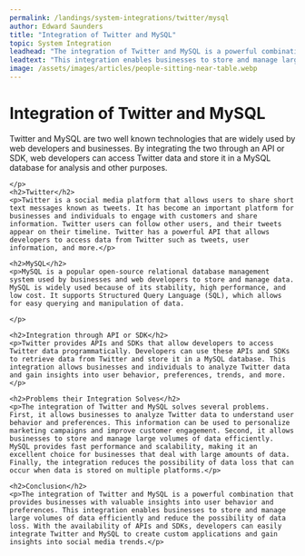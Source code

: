 ```yaml
---
permalink: /landings/system-integrations/twitter/mysql
author: Edward Saunders
title: "Integration of Twitter and MySQL"
topic: System Integration
leadhead: "The integration of Twitter and MySQL is a powerful combination that provides businesses with valuable insights into user behavior and preferences"
leadtext: "This integration enables businesses to store and manage large volumes of data efficiently and reduce the possibility of data loss. With the availability of APIs and SDKs, developers can easily integrate Twitter and MySQL to create custom applications and gain insights into social media trends."
image: /assets/images/articles/people-sitting-near-table.webp
---
```

<div class="arttext">	<h1>Integration of Twitter and MySQL</h1>
	<p>
		Twitter and MySQL are two well known technologies that are widely used by web developers and businesses. By integrating the two through an API or SDK, web developers can access Twitter data and store it in a MySQL database for analysis and other purposes.

	</p>
	<h2>Twitter</h2>
	<p>Twitter is a social media platform that allows users to share short text messages known as tweets. It has become an important platform for businesses and individuals to engage with customers and share information. Twitter users can follow other users, and their tweets appear on their timeline. Twitter has a powerful API that allows developers to access data from Twitter such as tweets, user information, and more.</p>
	
	<h2>MySQL</h2>
	<p>MySQL is a popular open-source relational database management system used by businesses and web developers to store and manage data. MySQL is widely used because of its stability, high performance, and low cost. It supports Structured Query Language (SQL), which allows for easy querying and manipulation of data.

	</p>
	
	<h2>Integration through API or SDK</h2>
	<p>Twitter provides APIs and SDKs that allow developers to access Twitter data programmatically. Developers can use these APIs and SDKs to retrieve data from Twitter and store it in a MySQL database. This integration allows businesses and individuals to analyze Twitter data and gain insights into user behavior, preferences, trends, and more.</p>
	
	<h2>Problems their Integration Solves</h2>
	<p>The integration of Twitter and MySQL solves several problems. First, it allows businesses to analyze Twitter data to understand user behavior and preferences. This information can be used to personalize marketing campaigns and improve customer engagement. Second, it allows businesses to store and manage large volumes of data efficiently. MySQL provides fast performance and scalability, making it an excellent choice for businesses that deal with large amounts of data. Finally, the integration reduces the possibility of data loss that can occur when data is stored on multiple platforms.</p>
	
	<h2>Conclusion</h2>
	<p>The integration of Twitter and MySQL is a powerful combination that provides businesses with valuable insights into user behavior and preferences. This integration enables businesses to store and manage large volumes of data efficiently and reduce the possibility of data loss. With the availability of APIs and SDKs, developers can easily integrate Twitter and MySQL to create custom applications and gain insights into social media trends.</p>

</div>